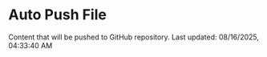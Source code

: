 # Auto Push File

Content that will be pushed to GitHub repository.
Last updated: 08/16/2025, 04:33:40 AM